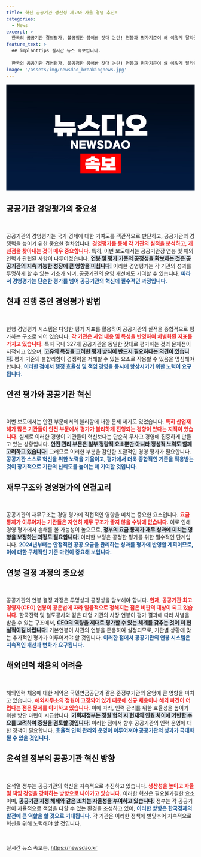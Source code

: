 ```yaml
---
title: 혁신 공공기관 생산성 제고와 자율 경영 추진!
categories:
  - News
excerpt: >
  한국의 공공기관 경영평가, 불공정한 붕어빵 잣대 논란! 연봉과 평가기준이 왜 이렇게 달라졌을까? 기재부의 반박과 함께 진짜 문제를 파헤친다.
feature_text: >
  ## implanttips 실시간 뉴스 속보입니다.

  한국의 공공기관 경영평가, 불공정한 붕어빵 잣대 논란! 연봉과 평가기준이 왜 이렇게 달라졌을까? 기재부의 반박과 함께 진짜 문제를 파헤친다.
image: '/assets/img/newsdao_breakingnews.jpg'
---
```


<p><img src="/assets/img/newsdao_breakingnews.jpg" alt="implanttips 속보" /></p>

<h2 data-ke-size="size26">공공기관 경영평가의 중요성</h2>

<p data-ke-size="size16">&nbsp;</p>

<p>공공기관의 경영평가는 국가 경제에 대한 기여도를 객관적으로 판단하고, 공공기관의 경쟁력을 높이기 위한 중요한 절차입니다. <b><span style="color: #ee2323;">경영평가를 통해 각 기관의 실적을 분석하고, 개선점을 찾아내는 것이 매우 중요합니다.</span></b> 특히, 이번 보도에서는 공공기관장 연봉 및 해외인력과 관련된 사항이 다루어졌습니다. <b><span style="background-color: #21538527;">연봉 및 평가 기준의 공정성을 확보하는 것은 공공기관의 지속 가능한 성장에 큰 영향을 미칩니다.</span></b> 이러한 경영평가는 각 기관의 성과를 투명하게 할 수 있는 기초가 되며, 공공기관의 운영 개선에도 기여할 수 있습니다. <b><span style="color: #1a5490;">따라서 경영평가는 단순한 평가를 넘어 공공기관의 혁신에 필수적인 과정입니다.</span></b></p>

<h2 data-ke-size="size26">현재 진행 중인 경영평가 방법</h2>

<p data-ke-size="size16">&nbsp;</p>

<p>현행 경영평가 시스템은 다양한 평가 지표를 활용하여 공공기관의 실적을 종합적으로 평가하는 구조로 되어 있습니다. <b><span style="color: #ee2323;">각 기관은 사업 내용 및 특성을 반영하여 차별화된 지표를 가지고 있습니다.</span></b> 특히 국내 327개 공공기관을 동일한 잣대로 평가하는 것의 문제점이 지적되고 있으며, <b><span style="background-color: #21538527;">고유의 특성을 고려한 평가 방식이 반드시 필요하다는 의견이 있습니다.</span></b> 평가 기준의 불합리함이 경쟁력을 저해할 수 있는 요소로 작용할 수 있음을 명심해야 합니다. <b><span style="color: #1a5490;">이러한 점에서 행정 효율성 및 책임 경영을 동시에 향상시키기 위한 노력이 요구됩니다.</span></b></p>

<h2 data-ke-size="size26">안전 평가와 공공기관 혁신</h2>

<p data-ke-size="size16">&nbsp;</p>

<p>이번 보도에서는 안전 부문에서의 불리함에 대한 문제 제기도 있었습니다. <b><span style="color: #ee2323;">특히 산업재해가 많은 기관들이 안전 부문에서 평가가 불리하게 진행되는 경향이 있다는 지적이 있습니다.</span></b> 실제로 이러한 경향이 기관들이 혁신보다는 단순히 무사고 경영에 집중하게 만들고 있는 상황입니다. <b><span style="background-color: #21538527;">안전 관리 부문은 일부 정량적 요소뿐만 아니라 정성적 노력도 함께 고려하고 있습니다.</span></b> 그러므로 이러한 부분을 감안한 포괄적인 경영 평가가 필요합니다. <b><span style="color: #1a5490;">공공기관 스스로 혁신을 위한 노력을 기울이고, 평가에서 더욱 종합적인 기준을 적용받는 것이 장기적으로 기관의 신뢰도를 높이는 데 기여할 것입니다.</span></b></p>

<h2 data-ke-size="size26">재무구조와 경영평가의 연결고리</h2>

<p data-ke-size="size16">&nbsp;</p>

<p>공공기관의 재무구조는 경영 평가에 직접적인 영향을 미치는 중요한 요소입니다. <b><span style="color: #ee2323;">요금 통제가 이루어지는 기관들은 자연히 재무 구조가 좋지 않을 수밖에 없습니다.</span></b> 이로 인해 경영 평가에서 손해를 볼 가능성이 높으므로, <b><span style="background-color: #21538527;">정부의 요금 통제가 재무 성과에 미치는 영향을 보정하는 과정도 필요합니다.</span></b> 이러한 보정은 공정한 평가를 위한 필수적인 단계입니다. <b><span style="color: #1a5490;">2024년부터는 안정적인 공공 요금을 관리하는 성과를 평가에 반영할 계획이므로, 이에 대한 구체적인 기준 마련이 중요해 보입니다.</span></b></p>

<h2 data-ke-size="size26">연봉 결정 과정의 중요성</h2>

<p data-ke-size="size16">&nbsp;</p>

<p>공공기관의 연봉 결정 과정은 투명성과 공정성을 담보해야 합니다. <b><span style="color: #ee2323;">현재, 공공기관 최고경영자(CEO) 연봉이 공운법에 따라 일률적으로 정해지는 점은 비판의 대상이 되고 있습니다.</span></b> 한국전력 및 철도공사와 같은 대형 기관의 사장 연봉이 평가 결과에 따라 차별을 받을 수 있는 구조에서, <b><span style="background-color: #21538527;">CEO의 역량을 제대로 평가할 수 있는 체계를 갖추는 것이 더 현실적이길 바랍니다.</span></b> 기본연봉이 차관의 연봉을 준용하여 설정되므로, 기관별 상황에 맞는 추가적인 평가가 이루어져야 할 것입니다. <b><span style="color: #1a5490;">이러한 점에서 공공기관의 연봉 시스템은 지속적인 개선과 변화가 요구됩니다.</span></b></p>

<h2 data-ke-size="size26">해외인력 채용의 어려움</h2>

<p data-ke-size="size16">&nbsp;</p>

<p>해외인력 채용에 대한 제약은 국민연금공단과 같은 준정부기관의 운영에 큰 영향을 미치고 있습니다. <b><span style="color: #ee2323;">해외사무소의 정원이 고정되어 있기 때문에 신규 채용이나 해외 파견이 어렵다는 점은 문제를 야기하고 있습니다.</span></b> 이에 따라, 인력 관리를 위한 효율성을 높이기 위한 방안 마련이 시급합니다. <b><span style="background-color: #21538527;">기획재정부는 정원 협의 시 현재의 인원 차이에 기반한 수요를 고려하여 증원을 검토할 것입니다.</span></b> 이러한 점에서 향후 공공기관의 인력 운영에 대한 정책이 필요합니다. <b><span style="color: #1a5490;">효율적 인력 관리와 운영이 이루어져야 공공기관의 성과가 극대화될 수 있을 것입니다.</span></b></p>

<h2 data-ke-size="size26">윤석열 정부의 공공기관 혁신 방향</h2>

<p data-ke-size="size16">&nbsp;</p>

<p>윤석열 정부는 공공기관의 혁신을 지속적으로 추진하고 있습니다. <b><span style="color: #ee2323;">생산성을 높이고 자율 및 책임 경영을 강화하는 방향으로 나아가고 있습니다.</span></b> 이러한 혁신은 필요불가결한 요소이며, <b><span style="background-color: #21538527;">공공기관 지정 해제와 같은 조치는 자율성을 부여하고 있습니다.</span></b> 정부는 각 공공기관이 자율적으로 책임을 다할 수 있는 환경을 조성하고 있어, <b><span style="color: #1a5490;">이러한 방향은 한국경제의 발전에 큰 역할을 할 것으로 기대됩니다.</span></b> 각 기관은 이러한 정책에 발맞추어 지속적으로 혁신을 위해 노력해야 할 것입니다.</p>

<p data-ke-size="size16">&nbsp;</p>
실시간 뉴스 속보는, <a href="https://newsdao.kr" rel="dofollow">https://newsdao.kr</a>


